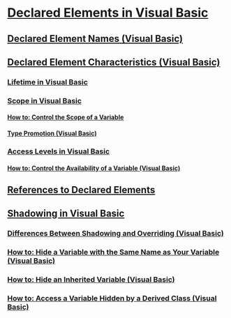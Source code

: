 # [Declared Elements in Visual Basic](index.md)
## [Declared Element Names (Visual Basic)](declared-element-names.md)
## [Declared Element Characteristics (Visual Basic)](declared-element-characteristics.md)
### [Lifetime in Visual Basic](lifetime.md)
### [Scope in Visual Basic](scope.md)
#### [How to: Control the Scope of a Variable](TocOutOfQuery)
#### [Type Promotion (Visual Basic)](type-promotion.md)
### [Access Levels in Visual Basic](access-levels.md)
#### [How to: Control the Availability of a Variable (Visual Basic)](how-to-control-the-availability-of-a-variable.md)
## [References to Declared Elements](TocOutOfQuery)
## [Shadowing in Visual Basic](TocOutOfQuery)
### [Differences Between Shadowing and Overriding (Visual Basic)](differences-between-shadowing-and-overriding.md)
### [How to: Hide a Variable with the Same Name as Your Variable (Visual Basic)](how-to-hide-a-variable-with-the-same-name-as-your-variable.md)
### [How to: Hide an Inherited Variable (Visual Basic)](how-to-hide-an-inherited-variable.md)
### [How to: Access a Variable Hidden by a Derived Class (Visual Basic)](how-to-access-a-variable-hidden-by-a-derived-class.md)
